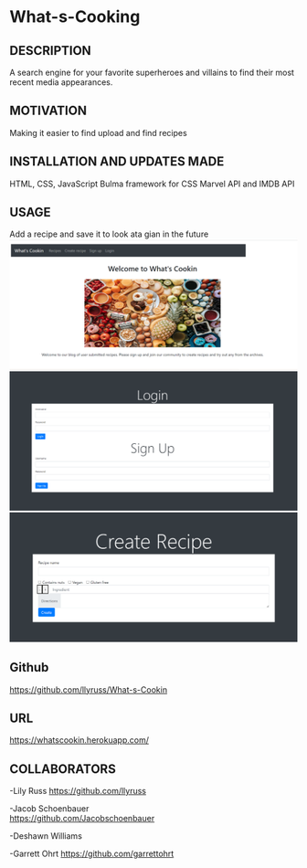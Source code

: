 # What-s-Cooking

## DESCRIPTION

A search engine for your favorite superheroes and villains to find their most recent media appearances.

## MOTIVATION  

Making it easier to find upload and find recipes

## INSTALLATION AND UPDATES MADE

HTML, CSS, JavaScript
Bulma framework for CSS
Marvel API and IMDB API

## USAGE
Add a recipe and save it to look ata gian in the future
![img](public/images/firstpagecooking.png)
![img](public/images/loginsignin.png)
![img](public/images/createrecipe.png)

## Github

https://github.com/llyruss/What-s-Cookin

## URL  

https://whatscookin.herokuapp.com/



## COLLABORATORS

-Lily Russ
https://github.com/llyruss

-Jacob Schoenbauer  
 https://github.com/Jacobschoenbauer

-Deshawn Williams 



-Garrett Ohrt
https://github.com/garrettohrt


